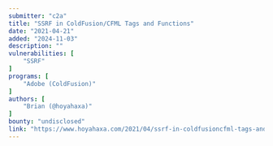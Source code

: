 ```yaml
---
submitter: "c2a"
title: "SSRF in ColdFusion/CFML Tags and Functions"
date: "2021-04-21"
added: "2024-11-03"
description: ""
vulnerabilities: [
    "SSRF"
]
programs: [
    "Adobe (ColdFusion)"
]
authors: [
    "Brian (@hoyahaxa)"
]
bounty: "undisclosed"
link: "https://www.hoyahaxa.com/2021/04/ssrf-in-coldfusioncfml-tags-and.html"
---
```





